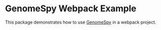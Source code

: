 # GenomeSpy Webpack Example

This package demonstrates how to use [GenomeSpy](https://genome-spy.app) in a
webpack project.
